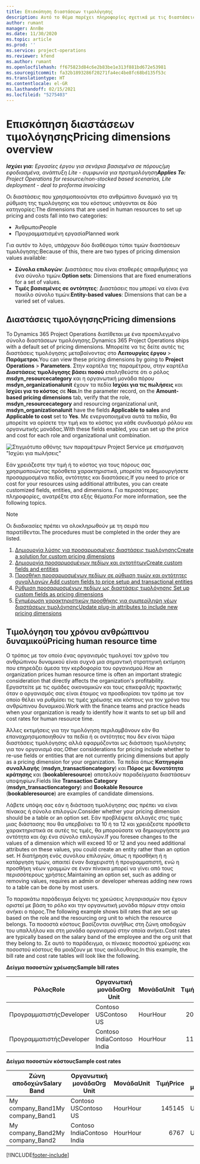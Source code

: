 ```yaml
---
title: Επισκόπηση διαστάσεων τιμολόγησης
description: Αυτό το θέμα παρέχει πληροφορίες σχετικά με τις διαστάσεις τιμολόγησης στο Dynamics 365 Project Operations.
author: rumant
manager: AnnBe
ms.date: 11/30/2020
ms.topic: article
ms.prod: ''
ms.service: project-operations
ms.reviewer: kfend
ms.author: rumant
ms.openlocfilehash: ff675823d84c6e2b83be1e313f881bd672e53981
ms.sourcegitcommit: fa32b1893286f20271fa4ec4be8fc68bd135f53c
ms.translationtype: HT
ms.contentlocale: el-GR
ms.lasthandoff: 02/15/2021
ms.locfileid: "5275403"
---
```

# <a name="pricing-dimensions-overview"></a><span data-ttu-id="b6b78-103">Επισκόπηση διαστάσεων τιμολόγησης</span><span class="sxs-lookup"><span data-stu-id="b6b78-103">Pricing dimensions overview</span></span>

<span data-ttu-id="b6b78-104">_**Ισχύει για:** Εργασίες έργου για σενάρια βασισμένα σε πόρους/μη εφοδιασμένα, ανάπτυξη Lite - συμφωνία για προτιμολόγηση_</span><span class="sxs-lookup"><span data-stu-id="b6b78-104">_**Applies To:** Project Operations for resource/non-stocked based scenarios, Lite deployment - deal to proforma invoicing_</span></span>

<span data-ttu-id="b6b78-105">Οι διαστάσεις που χρησιμοποιούνται στο ανθρώπινο δυναμικό για τη ρύθμιση της τιμολόγησης και του κόστους υπάγονται σε δύο κατηγορίες:</span><span class="sxs-lookup"><span data-stu-id="b6b78-105">The dimensions that are used in human resources to set up pricing and costs fall into two categories:</span></span>

- <span data-ttu-id="b6b78-106">Άνθρωποι</span><span class="sxs-lookup"><span data-stu-id="b6b78-106">People</span></span>
- <span data-ttu-id="b6b78-107">Προγραμματισμένη εργασία</span><span class="sxs-lookup"><span data-stu-id="b6b78-107">Planned work</span></span>

<span data-ttu-id="b6b78-108">Για αυτόν το λόγο, υπάρχουν δύο διαθέσιμοι τύποι τιμών διαστάσεων τιμολόγησης:</span><span class="sxs-lookup"><span data-stu-id="b6b78-108">Because of this, there are two types of pricing dimension values available:</span></span>

- <span data-ttu-id="b6b78-109">**Σύνολα επιλογών**: Διαστάσεις που είναι σταθερές απαριθμήσεις για ένα σύνολο τιμών.</span><span class="sxs-lookup"><span data-stu-id="b6b78-109">**Option sets**: Dimensions that are fixed enumerations for a set of values.</span></span>
- <span data-ttu-id="b6b78-110">**Τιμές βασισμένες σε οντότητες**: Διαστάσεις που μπορεί να είναι ένα ποικίλο σύνολο τιμών.</span><span class="sxs-lookup"><span data-stu-id="b6b78-110">**Entity-based values**: Dimensions that can be a varied set of values.</span></span>

## <a name="pricing-dimensions"></a><span data-ttu-id="b6b78-111">Διαστάσεις τιμολόγησης</span><span class="sxs-lookup"><span data-stu-id="b6b78-111">Pricing dimensions</span></span>

<span data-ttu-id="b6b78-112">Το Dynamics 365 Project Operations διατίθεται με ένα προεπιλεγμένο σύνολο διαστάσεων τιμολόγησης.</span><span class="sxs-lookup"><span data-stu-id="b6b78-112">Dynamics 365 Project Operations ships with a default set of pricing dimensions.</span></span> <span data-ttu-id="b6b78-113">Μπορείτε να τις δείτε αυτές τις διαστάσεις τιμολόγησης μεταβαίνοντας στο **Λειτουργίες έργου** > **Παράμετροι**.</span><span class="sxs-lookup"><span data-stu-id="b6b78-113">You can view these pricing dimensions by going to **Project Operations** > **Parameters**.</span></span> <span data-ttu-id="b6b78-114">Στην καρτέλα της παραμέτρου, στην καρτέλα **Διαστάσεις τιμολόγησης βάσει ποσού** επαληθεύστε ότι ο ρόλος **msdyn_resourcecategory** και η οργανωτική μονάδα πόρου **msdyn_organizationalunit** έχουν τα πεδία **Ισχύει για τις πωλήσεις** και **Ισχύει για το κόστος** σε **Ναι**.</span><span class="sxs-lookup"><span data-stu-id="b6b78-114">In the parameter record, on the **Amount-based pricing dimensions** tab, verify that the role, **msdyn_resourcecategory** and resourcing organizational unit, **msdyn_organizationalunit** have the fields **Applicable to sales** and **Applicable to cost** set to **Yes**.</span></span> <span data-ttu-id="b6b78-115">Με ενεργοποιημένα αυτά τα πεδία, θα μπορείτε να ορίσετε την τιμή και το κόστος για κάθε συνδυασμό ρόλου και οργανωτικής μονάδας.</span><span class="sxs-lookup"><span data-stu-id="b6b78-115">With these fields enabled, you can set up the price and cost for each role and organizational unit combination.</span></span>

![Στιγμιότυπο οθόνης των παραμέτρων Project Service με επισήμανση "Ισχύει για πωλήσεις"](media/PS-OOB-parameters.png)

<span data-ttu-id="b6b78-117">Εάν χρειάζεστε την τιμή ή το κόστος για τους πόρους σας χρησιμοποιώντας πρόσθετα χαρακτηριστικά, μπορείτε να δημιουργήσετε προσαρμοσμένα πεδία, οντότητες και διαστάσεις.</span><span class="sxs-lookup"><span data-stu-id="b6b78-117">If you need to price or cost for your resources using additional attributes, you can create customized fields, entities, and dimensions.</span></span> <span data-ttu-id="b6b78-118">Για περισσότερες πληροφορίες, ανατρέξτε στα εξής θέματα:</span><span class="sxs-lookup"><span data-stu-id="b6b78-118">For more information, see the following topics.</span></span> 
  
  > [!NOTE]
  > <span data-ttu-id="b6b78-119">Οι διαδικασίες πρέπει να ολοκληρωθούν με τη σειρά που παρατίθενται.</span><span class="sxs-lookup"><span data-stu-id="b6b78-119">The procedures must be completed in the order they are listed.</span></span>

1. [<span data-ttu-id="b6b78-120">Δημιουργία λύσης για προσαρμοσμένες διαστάσεις τιμολόγησης</span><span class="sxs-lookup"><span data-stu-id="b6b78-120">Create a solution for custom pricing dimensions</span></span>](../sales/create-solution-custompd.md)
2. [<span data-ttu-id="b6b78-121">Δημιουργία προσαρμοσμένων πεδίων και οντοτήτων</span><span class="sxs-lookup"><span data-stu-id="b6b78-121">Create custom fields and entities</span></span>](create-custom-fields-entities-pricing-dimensions.md)
3. [<span data-ttu-id="b6b78-122">Προσθήκη προσαρμοσμένων πεδίων σε ρύθμιση τιμών και οντότητες συναλλαγών </span><span class="sxs-lookup"><span data-stu-id="b6b78-122">Add custom fields to price setup and transactional entities</span></span>](add-custom-fields-price-setup-transactional-entities.md)
4. [<span data-ttu-id="b6b78-123">Ρύθμιση προσαρμοσμένων πεδίων ως διαστάσεις τιμολόγησης </span><span class="sxs-lookup"><span data-stu-id="b6b78-123">Set up custom fields as pricing dimensions</span></span>](set-up-custom-fields-pricing-dimensions.md)
5. [<span data-ttu-id="b6b78-124">Ενημέρωση χαρακτηριστικών προσθήκης για συμπερίληψη νέων διαστάσεων τιμολόγησης</span><span class="sxs-lookup"><span data-stu-id="b6b78-124">Update plug-in attributes to include new pricing dimensions</span></span>](update-plugin-attributes-pd.md)


## <a name="pricing-human-resource-time"></a><span data-ttu-id="b6b78-125">Τιμολόγηση του χρόνου ανθρώπινου δυναμικού</span><span class="sxs-lookup"><span data-stu-id="b6b78-125">Pricing human resource time</span></span>
<span data-ttu-id="b6b78-126">Ο τρόπος με τον οποίο ένας οργανισμός τιμολογεί τον χρόνο του ανθρώπινου δυναμικού είναι συχνά μια σημαντική στρατηγική εκτίμηση που επηρεάζει άμεσα την κερδοφορία του οργανισμού.</span><span class="sxs-lookup"><span data-stu-id="b6b78-126">How an organization prices human resource time is often an important strategic consideration that directly affects the organization's profitability.</span></span> <span data-ttu-id="b6b78-127">Εργαστείτε με τις ομάδες οικονομικών και τους επικεφαλής πρακτικής όταν ο οργανισμός σας είναι έτοιμος να προσδιορίσει τον τρόπο με τον οποίο θέλει να ρυθμίσει τις τιμές χρέωσης και κόστους για τον χρόνο του ανθρώπινου δυναμικού.</span><span class="sxs-lookup"><span data-stu-id="b6b78-127">Work with the finance teams and practice heads when your organization is ready to identify how it wants to set up bill and cost rates for human resource time.</span></span>

<span data-ttu-id="b6b78-128">Άλλες εκτιμήσεις για την τιμολόγηση περιλαμβάνουν εάν θα επαναχρησιμοποιηθούν τα πεδία ή οι οντότητες που δεν είναι τώρα διαστάσεις τιμολόγησης αλλά εφαρμόζονται ως διάσταση τιμολόγησης για τον οργανισμό σας.</span><span class="sxs-lookup"><span data-stu-id="b6b78-128">Other considerations for pricing include whether to re-use fields or entities that are not currently pricing dimensions but apply as a pricing dimension for your organization.</span></span> <span data-ttu-id="b6b78-129">Τα πεδία όπως **Κατηγορία συναλλαγής** (**msdyn_transactioncategory**) και **Πόρος με δυνατότητα κράτησης** και (**bookableresource**) αποτελούν παραδείγματα διαστάσεων υποψηφίων.</span><span class="sxs-lookup"><span data-stu-id="b6b78-129">Fields like **Transaction Category** (**msdyn_transactioncategory**) and **Bookable Resource** (**bookableresource**) are examples of candidate dimensions.</span></span> 

<span data-ttu-id="b6b78-130">Λάβετε υπόψη σας εάν η διάσταση τιμολόγησης σας πρέπει να είναι πίνακας ή σύνολο επιλογών.</span><span class="sxs-lookup"><span data-stu-id="b6b78-130">Consider whether your pricing dimension should be a table or an option set.</span></span> <span data-ttu-id="b6b78-131">Εάν προβλέψετε αλλαγές στις τιμές μιας διάστασης που θα υπερβαίνει τα 10 ή τα 12 και χρειάζεστε πρόσθετα χαρακτηριστικά σε αυτές τις τιμές, θα μπορούσατε να δημιουργήσετε μια οντότητα και όχι ένα σύνολο επιλογών.</span><span class="sxs-lookup"><span data-stu-id="b6b78-131">If you foresee changes to the values of a dimension which will exceed 10 or 12 and you need additional attributes on these values, you could create an entity rather than an option set.</span></span> <span data-ttu-id="b6b78-132">Η διατήρηση ενός συνόλου επιλογών, όπως η προσθήκη ή η κατάργηση τιμών, απαιτεί έναν διαχειριστή ή προγραμματιστή, ενώ η προσθήκη νέων γραμμών σε έναν πίνακα μπορεί να γίνει από τους περισσότερους χρήστες.</span><span class="sxs-lookup"><span data-stu-id="b6b78-132">Maintaining an option set, such as adding or removing values, requires an admin or developer whereas adding new rows to a table can be done by most users.</span></span>

<span data-ttu-id="b6b78-133">Το παρακάτω παράδειγμα δείχνει τις χρεώσεις λογαριασμών που έχουν οριστεί με βάση το ρόλο και την οργανωτική μονάδα πόρων στην οποία ανήκει ο πόρος.</span><span class="sxs-lookup"><span data-stu-id="b6b78-133">The following example shows bill rates that are set up based on the role and the resourcing org unit to which the resource belongs.</span></span> <span data-ttu-id="b6b78-134">Τα ποσοστά κόστους βασίζονται συνήθως στη ζώνη αποδοχών του υπαλλήλου και στη μονάδα οργανισμού στην οποία ανήκει.</span><span class="sxs-lookup"><span data-stu-id="b6b78-134">Cost rates are typically based on the salary band of the employee and the org unit that they belong to.</span></span> <span data-ttu-id="b6b78-135">Σε αυτό το παράδειγμα, οι πίνακες ποσοστού χρέωσης και ποσοστού κόστους θα μοιάζουν με τους ακόλουθους.</span><span class="sxs-lookup"><span data-stu-id="b6b78-135">In this example, the bill rate and cost rate tables will look like the following.</span></span>

<span data-ttu-id="b6b78-136">**Δείγμα ποσοστών χρέωσης**</span><span class="sxs-lookup"><span data-stu-id="b6b78-136">**Sample bill rates**</span></span>

| <span data-ttu-id="b6b78-137">Ρόλος</span><span class="sxs-lookup"><span data-stu-id="b6b78-137">Role</span></span>        | <span data-ttu-id="b6b78-138">Οργανωτική μονάδα</span><span class="sxs-lookup"><span data-stu-id="b6b78-138">Org Unit</span></span>    |<span data-ttu-id="b6b78-139">Μονάδα</span><span class="sxs-lookup"><span data-stu-id="b6b78-139">Unit</span></span>      |<span data-ttu-id="b6b78-140">Τιμή</span><span class="sxs-lookup"><span data-stu-id="b6b78-140">Price</span></span>      |<span data-ttu-id="b6b78-141">Νομισματική μονάδα</span><span class="sxs-lookup"><span data-stu-id="b6b78-141">Currency</span></span>  |
| ------------|-------------|----------|----------:|----------|
| <span data-ttu-id="b6b78-142">Προγραμματιστής</span><span class="sxs-lookup"><span data-stu-id="b6b78-142">Developer</span></span>   | <span data-ttu-id="b6b78-143">Contoso US</span><span class="sxs-lookup"><span data-stu-id="b6b78-143">Contoso US</span></span>  |<span data-ttu-id="b6b78-144">Hour</span><span class="sxs-lookup"><span data-stu-id="b6b78-144">Hour</span></span> | <span data-ttu-id="b6b78-145">200</span><span class="sxs-lookup"><span data-stu-id="b6b78-145">200</span></span>|<span data-ttu-id="b6b78-146">USD</span><span class="sxs-lookup"><span data-stu-id="b6b78-146">USD</span></span>     |
| <span data-ttu-id="b6b78-147">Προγραμματιστής</span><span class="sxs-lookup"><span data-stu-id="b6b78-147">Developer</span></span>   | <span data-ttu-id="b6b78-148">Contoso India</span><span class="sxs-lookup"><span data-stu-id="b6b78-148">Contoso India</span></span> |<span data-ttu-id="b6b78-149">Hour</span><span class="sxs-lookup"><span data-stu-id="b6b78-149">Hour</span></span>|   <span data-ttu-id="b6b78-150">112</span><span class="sxs-lookup"><span data-stu-id="b6b78-150">112</span></span>|<span data-ttu-id="b6b78-151">USD</span><span class="sxs-lookup"><span data-stu-id="b6b78-151">USD</span></span>     |


<span data-ttu-id="b6b78-152">**Δείγμα ποσοστών κόστους**</span><span class="sxs-lookup"><span data-stu-id="b6b78-152">**Sample cost rates**</span></span>

| <span data-ttu-id="b6b78-153">Ζώνη αποδοχών</span><span class="sxs-lookup"><span data-stu-id="b6b78-153">Salary Band</span></span>     | <span data-ttu-id="b6b78-154">Οργανωτική μονάδα</span><span class="sxs-lookup"><span data-stu-id="b6b78-154">Org Unit</span></span>    |<span data-ttu-id="b6b78-155">Μονάδα</span><span class="sxs-lookup"><span data-stu-id="b6b78-155">Unit</span></span>      |<span data-ttu-id="b6b78-156">Τιμή</span><span class="sxs-lookup"><span data-stu-id="b6b78-156">Price</span></span>      |<span data-ttu-id="b6b78-157">Νομισματική μονάδα</span><span class="sxs-lookup"><span data-stu-id="b6b78-157">Currency</span></span>  |
| ----------------|-------------|----------|----------:|----------|
| <span data-ttu-id="b6b78-158">My company_Band1</span><span class="sxs-lookup"><span data-stu-id="b6b78-158">My company_Band1</span></span> | <span data-ttu-id="b6b78-159">Contoso US</span><span class="sxs-lookup"><span data-stu-id="b6b78-159">Contoso US</span></span>  |<span data-ttu-id="b6b78-160">Hour</span><span class="sxs-lookup"><span data-stu-id="b6b78-160">Hour</span></span> | <span data-ttu-id="b6b78-161">145</span><span class="sxs-lookup"><span data-stu-id="b6b78-161">145</span></span>|<span data-ttu-id="b6b78-162">USD</span><span class="sxs-lookup"><span data-stu-id="b6b78-162">USD</span></span>     |
| <span data-ttu-id="b6b78-163">My company_Band2</span><span class="sxs-lookup"><span data-stu-id="b6b78-163">My company_Band2</span></span> | <span data-ttu-id="b6b78-164">Contoso India</span><span class="sxs-lookup"><span data-stu-id="b6b78-164">Contoso India</span></span> |<span data-ttu-id="b6b78-165">Hour</span><span class="sxs-lookup"><span data-stu-id="b6b78-165">Hour</span></span>|   <span data-ttu-id="b6b78-166">67</span><span class="sxs-lookup"><span data-stu-id="b6b78-166">67</span></span>|<span data-ttu-id="b6b78-167">USD</span><span class="sxs-lookup"><span data-stu-id="b6b78-167">USD</span></span>     |


[!INCLUDE[footer-include](../includes/footer-banner.md)]